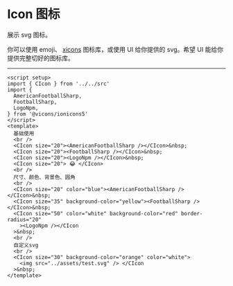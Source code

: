 <script setup>
import IconExample from './icon-example.vue'
</script>

# Icon 图标

展示 svg 图标。

你可以使用 emoji、 [xicons](https://xicons.org/#/) 图标库，或使用 UI 给你提供的 svg。希望 UI 能给你提供完整切好的图标库。

---

<icon-example />

```vue
<script setup>
import { CIcon } from '../../src'
import {
  AmericanFootballSharp,
  FootballSharp,
  LogoNpm,
} from '@vicons/ionicons5'
</script>
<template>
  基础使用
  <br />
  <CIcon size="20"><AmericanFootballSharp /></CIcon>&nbsp;
  <CIcon size="20"><FootballSharp /></CIcon>&nbsp;
  <CIcon size="20"><LogoNpm /></CIcon>&nbsp;
  <CIcon size="20"> 😂 </CIcon>
  <br />
  尺寸、颜色、背景色、圆角
  <br />
  <CIcon size="20" color="blue"><AmericanFootballSharp /></CIcon>&nbsp;
  <CIcon size="35" background-color="yellow"><FootballSharp /></CIcon>&nbsp;
  <CIcon size="50" color="white" background-color="red" border-radius="20"
    ><LogoNpm /></CIcon
  >&nbsp;
  <br />
  自定义svg
  <br />
  <CIcon size="30" background-color="orange" color="white">
    <img src="../assets/test.svg" /> </CIcon
  >&nbsp;
</template>
```
